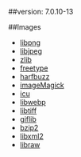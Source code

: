##version: 7.0.10-13

##Images

 - [libpng](https://nchc.dl.sourceforge.net/project/libpng/libpng16/1.6.37/libpng-1.6.37.tar.gz)
 - [libjpeg](https://www.imagemagick.org/download/delegates/jpegsrc.v9b.tar.gz)
 - [zlib](https://www.imagemagick.org/download/delegates/zlib-1.2.11.tar.gz)
 - [freetype](https://liquidtelecom.dl.sourceforge.net/project/freetype/freetype2/2.10.2/freetype-2.10.2.tar.gz)
 - [harfbuzz](https://www.freedesktop.org/software/harfbuzz/release/harfbuzz-2.6.4.tar.xz)
 - [imageMagick](https://www.imagemagick.org/download/ImageMagick-7.0.10-13.tar.gz)
 - [icu](https://www.freedesktop.org/software/harfbuzz/release/icu-le-hb-1.0.3.tar.gz)
 - [libwebp](https://storage.googleapis.com/downloads.webmproject.org/releases/webp/libwebp-1.1.0.tar.gz)
 - [libtiff](http://download.osgeo.org/libtiff/tiff-4.1.0.tar.gz)
 - [giflib](https://nchc.dl.sourceforge.net/project/giflib/giflib-5.2.1.tar.gz)
 - [bzip2](https://sourceware.org/pub/bzip2/bzip2-1.0.8.tar.gz)
 - [libxml2](https://www.imagemagick.org/download/delegates/libxml2-2.9.6.tar.gz)
 - [libraw](https://www.libraw.org/data/LibRaw-0.19.5.tar.gz)